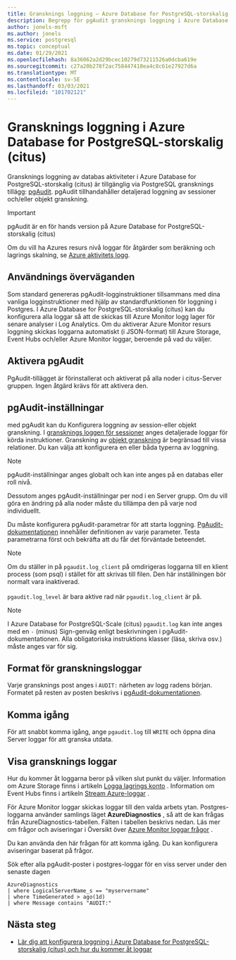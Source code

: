 ```yaml
---
title: Gransknings loggning – Azure Database for PostgreSQL-storskalig (citus)
description: Begrepp för pgAudit gransknings loggning i Azure Database for PostgreSQL-Scale (citus).
author: jonels-msft
ms.author: jonels
ms.service: postgresql
ms.topic: conceptual
ms.date: 01/29/2021
ms.openlocfilehash: 8a36062a2d29bcec10279d73211526a0dcba619e
ms.sourcegitcommit: c27a20b278f2ac758447418ea4c8c61e27927d6a
ms.translationtype: MT
ms.contentlocale: sv-SE
ms.lasthandoff: 03/03/2021
ms.locfileid: "101702121"
---
```

# <a name="audit-logging-in-azure-database-for-postgresql---hyperscale-citus"></a>Gransknings loggning i Azure Database for PostgreSQL-storskalig (citus)

Gransknings loggning av databas aktiviteter i Azure Database for PostgreSQL-storskalig (citus) är tillgänglig via PostgreSQL gransknings tillägg: [pgAudit](https://www.pgaudit.org/). pgAudit tillhandahåller detaljerad loggning av sessioner och/eller objekt granskning.

> [!IMPORTANT]
> pgAudit är en för hands version på Azure Database for PostgreSQL-storskalig (citus)

Om du vill ha Azures resurs nivå loggar för åtgärder som beräkning och lagrings skalning, se [Azure aktivitets logg](../azure-monitor/essentials/platform-logs-overview.md).

## <a name="usage-considerations"></a>Användnings överväganden
Som standard genereras pgAudit-logginstruktioner tillsammans med dina vanliga logginstruktioner med hjälp av standardfunktionen för loggning i Postgres. I Azure Database for PostgreSQL-storskalig (citus) kan du konfigurera alla loggar så att de skickas till Azure Monitor logg lager för senare analyser i Log Analytics. Om du aktiverar Azure Monitor resurs loggning skickas loggarna automatiskt (i JSON-format) till Azure Storage, Event Hubs och/eller Azure Monitor loggar, beroende på vad du väljer.

## <a name="enabling-pgaudit"></a>Aktivera pgAudit

PgAudit-tillägget är förinstallerat och aktiverat på alla noder i citus-Server gruppen. Ingen åtgärd krävs för att aktivera den.

## <a name="pgaudit-settings"></a>pgAudit-inställningar

med pgAudit kan du Konfigurera loggning av session-eller objekt granskning. I [gransknings loggen för sessioner](https://github.com/pgaudit/pgaudit/blob/master/README.md#session-audit-logging) anges detaljerade loggar för körda instruktioner. Granskning av [objekt granskning](https://github.com/pgaudit/pgaudit/blob/master/README.md#object-audit-logging) är begränsad till vissa relationer. Du kan välja att konfigurera en eller båda typerna av loggning. 

> [!NOTE]
> pgAudit-inställningar anges globalt och kan inte anges på en databas eller roll nivå.
>
> Dessutom anges pgAudit-inställningar per nod i en Server grupp. Om du vill göra en ändring på alla noder måste du tillämpa den på varje nod individuellt.

Du måste konfigurera pgAudit-parametrar för att starta loggning. [PgAudit-dokumentationen](https://github.com/pgaudit/pgaudit/blob/master/README.md#settings) innehåller definitionen av varje parameter. Testa parametrarna först och bekräfta att du får det förväntade beteendet.

> [!NOTE]
> Om du ställer in på `pgaudit.log_client` på omdirigeras loggarna till en klient process (som psql) i stället för att skrivas till filen. Den här inställningen bör normalt vara inaktiverad. <br> <br>
> `pgaudit.log_level` är bara aktive rad när `pgaudit.log_client` är på.

> [!NOTE]
> I Azure Database for PostgreSQL-Scale (citus) `pgaudit.log` kan inte anges med en `-` (minus) Sign-genväg enligt beskrivningen i pgAudit-dokumentationen. Alla obligatoriska instruktions klasser (läsa, skriva osv.) måste anges var för sig.

## <a name="audit-log-format"></a>Format för granskningsloggar
Varje gransknings post anges i `AUDIT:` närheten av logg radens början. Formatet på resten av posten beskrivs i [pgAudit-dokumentationen](https://github.com/pgaudit/pgaudit/blob/master/README.md#format).

## <a name="getting-started"></a>Komma igång
För att snabbt komma igång, ange `pgaudit.log` till `WRITE` och öppna dina Server loggar för att granska utdata. 

## <a name="viewing-audit-logs"></a>Visa gransknings loggar
Hur du kommer åt loggarna beror på vilken slut punkt du väljer. Information om Azure Storage finns i artikeln [Logga lagrings konto](../azure-monitor/essentials/resource-logs.md#send-to-azure-storage) . Information om Event Hubs finns i artikeln [Stream Azure-loggar](../azure-monitor/essentials/resource-logs.md#send-to-azure-event-hubs) .

För Azure Monitor loggar skickas loggar till den valda arbets ytan. Postgres-loggarna använder samlings läget **AzureDiagnostics** , så att de kan frågas från AzureDiagnostics-tabellen. Fälten i tabellen beskrivs nedan. Läs mer om frågor och aviseringar i Översikt över [Azure Monitor loggar frågor](../azure-monitor/logs/log-query-overview.md) .

Du kan använda den här frågan för att komma igång. Du kan konfigurera aviseringar baserat på frågor.

Sök efter alla pgAudit-poster i postgres-loggar för en viss server under den senaste dagen
```kusto
AzureDiagnostics
| where LogicalServerName_s == "myservername"
| where TimeGenerated > ago(1d) 
| where Message contains "AUDIT:"
```

## <a name="next-steps"></a>Nästa steg

- [Lär dig att konfigurera loggning i Azure Database for PostgreSQL-storskalig (citus) och hur du kommer åt loggar](howto-hyperscale-logging.md)